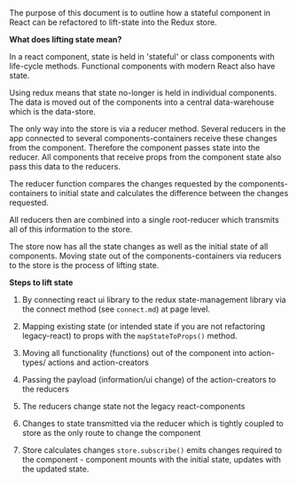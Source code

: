 The purpose of this document is to outline how a stateful component in React can be refactored to lift-state into the Redux store.

__What does lifting state mean?__

In a react component, state is held in 'stateful' or class components with life-cycle methods. Functional components with modern React also have state.

Using redux means that state no-longer is held in individual components. The data is moved out of the components into a central data-warehouse which is the data-store.

The only way into the store is via a reducer method. Several reducers in the app connected to several components-containers receive these changes from the component. Therefore the component passes state into the reducer. All components that receive props from the component state also pass this data to the reducers.

The reducer function compares the changes requested by the components-containers to initial state and calculates the difference between the changes requested.

All reducers then are combined into a single root-reducer which transmits all of this information to the store.

The store now has all the state changes as well as the initial state of all components. Moving state out of the components-containers via reducers to the store is the process of lifting state.

__Steps to lift state__

1. By connecting react ui library to the redux state-management library via the connect method (see ```connect.md```) at page level.

2. Mapping existing state (or intended state if you are not refactoring legacy-react) to props with the ```mapStateToProps()``` method.

3. Moving all functionality (functions) out of the component into action-types/ actions and action-creators

4. Passing the payload (information/ui change) of the action-creators to the reducers

5. The reducers change state not the legacy react-components

6. Changes to state transmitted via the reducer which is tightly coupled to store as the only route to change the component

7. Store calculates changes ```store.subscribe()``` emits changes required to the component - component mounts with the initial state, updates with the updated state.

